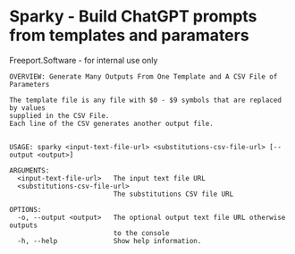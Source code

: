 #  Sparky - Build ChatGPT prompts from templates and paramaters

Freeport.Software - for internal use only

```
OVERVIEW: Generate Many Outputs From One Template and A CSV File of Parameters

The template file is any file with $0 - $9 symbols that are replaced by values
supplied in the CSV File.
Each line of the CSV generates another output file.


USAGE: sparky <input-text-file-url> <substitutions-csv-file-url> [--output <output>]

ARGUMENTS:
  <input-text-file-url>   The input text file URL
  <substitutions-csv-file-url>
                          The substitutions CSV file URL

OPTIONS:
  -o, --output <output>   The optional output text file URL otherwise outputs
                          to the console
  -h, --help              Show help information.
  
  ```
